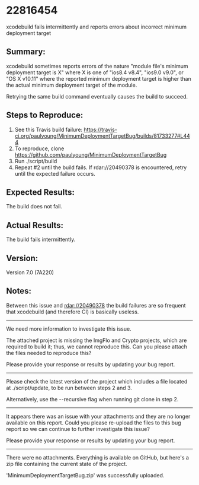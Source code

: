 # 22816454

xcodebuild fails intermittently and reports errors about incorrect minimum deployment target

## Summary:
xcodebuild sometimes reports errors of the nature "module file's minimum deployment target is X" where X is one of "ios8.4 v8.4", "ios9.0 v9.0", or "OS X v10.11" where the reported minimum deployment target is higher than the actual minimum deployment target of the module.

Retrying the same build command eventually causes the build to succeed.

## Steps to Reproduce:
1. See this Travis build failure: https://travis-ci.org/paulyoung/MinimumDeploymentTargetBug/builds/81733277#L444
2. To reproduce, clone https://github.com/paulyoung/MinimumDeploymentTargetBug
3. Run ./script/build
4. Repeat #2 until the build fails. If rdar://20490378 is encountered, retry until the expected failure occurs.

## Expected Results:
The build does not fail.

## Actual Results:
The build fails intermittently.

## Version:
Version 7.0 (7A220)

## Notes:
Between this issue and [rdar://20490378](http://www.openradar.me/20490378) the build failures are so frequent that xcodebuild (and therefore CI) is basically useless.

***

We need more information to investigate this issue.

The attached project is missing the ImgFlo and Crypto projects, which are required to build it; thus, we cannot reproduce this. Can you please attach the files needed to reproduce this?

Please provide your response or results by updating your bug report.

***

Please check the latest version of the project which includes a file located at ./script/update, to be run between steps 2 and 3.

Alternatively, use the --recursive flag when running git clone in step 2.

***

It appears there was an issue with your attachments and they are no longer available on this report. Could you please re-upload the files to this bug report so we can continue to further investigate this issue?

Please provide your response or results by updating your bug report.

***

There were no attachments. Everything is available on GitHub, but here's a zip file containing the current state of the project.

'MinimumDeploymentTargetBug.zip' was successfully uploaded.
